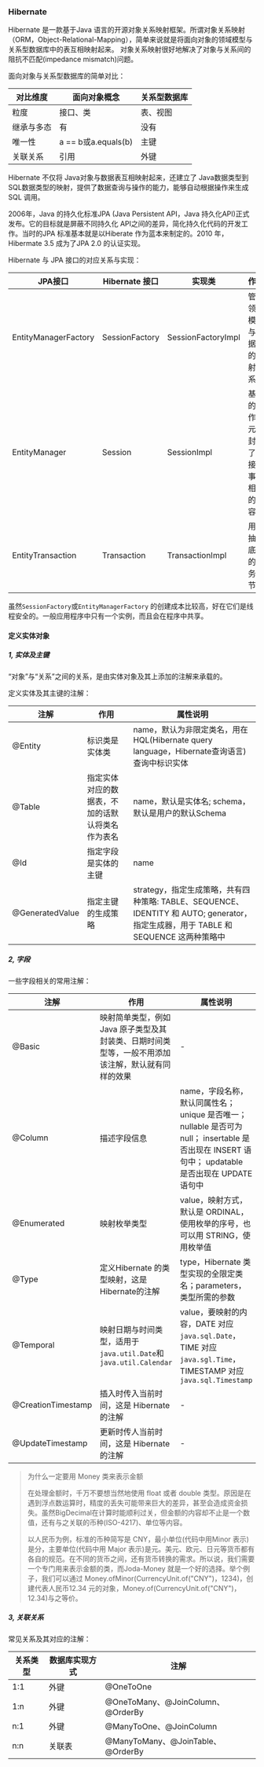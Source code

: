 ### Hibernate
Hibernate 是一款基于Java 语言的开源对象关系映射框架。所谓对象关系映射（ORM，Object-Relational-Mapping），简单来说就是将面向对象的领域模型与关系型数据库中的表互相映射起来。
对象关系映射很好地解决了对象与关系间的阻抗不匹配(impedance mismatch)问题。

面向对象与关系型数据库的简单对比：

| 对比维度  | 面向对象概念             | 关系型数据库 |
|-------|--------------------|--------|
| 粒度    | 接口、类               | 表、视图   |
| 继承与多态 | 有                  | 没有     |
| 唯一性   | a == b或a.equals(b) | 主键     |
| 关联关系  | 引用                 | 外键     |

Hibernate 不仅将 Java对象与数据表互相映射起来，还建立了 Java数据类型到SQL数据类型的映射，提供了数据查询与操作的能力，能够自动根据操作来生成 SQL 调用。

2006年，Java 的持久化标准JPA (Java Persistent API，Java 持久化API)正式发布。它的目标就是屏蔽不同持久化 API之间的差异，简化持久化代码的开发工作。当时的JPA 标准基本就是以Hiberate 作为蓝本来制定的。2010 年，Hibermate 3.5 成为了JPA 2.0 的认证实现。

Hibernate 与 JPA 接口的对应关系与实现：

| JPA接口                | Hibernate 接口   | 实现类                | 作用                    |
|----------------------|----------------|--------------------|-----------------------|
| EntityManagerFactory | SessionFactory | SessionFactoryImpl | 管理领域模型与数据库的映射关系       |
| EntityManager        | Session        | SessionImpl        | 基本的工作单元，封装了连接与事务相关的内容 |
| EntityTransaction    | Transaction    | TransactionImpl    | 用来抽象底层的事务细节           |
虽然`SessionFactory`或`EntityManagerFactory` 的创建成本比较高，好在它们是线程安全的。一般应用程序中只有一个实例，而且会在程序中共享。

#### 定义实体对象

##### 1, 实体及主键
“对象”与“关系”之间的关系，是由实体对象及其上添加的注解来承载的。

定义实体及其主键的注解：

| 注解              | 作用                       | 属性说明                                                                                               |
|-----------------|--------------------------|----------------------------------------------------------------------------------------------------|
| @Entity         | 标识类是实体类                  | name，默认为非限定类名，用在 HQL(Hibernate query language，Hibernate查询语言) 查询中标识实体                               |
| @Table          | 指定实体对应的数据表，不加的话默认将类名作为表名 | name，默认是实体名; schema，默认是用户的默认Schema                                                                 |
| @Id             | 指定字段是实体的主键               | name                                                                                               |
| @GeneratedValue | 指定主键的生成策略                | strategy，指定生成策略，共有四种策略: TABLE、SEQUENCE、IDENTITY 和 AUTO; generator，指定生成器，用于 TABLE 和 SEQUENCE 这两种策略中 |

##### 2, 字段
一些字段相关的常用注解：

| 注解                 | 作用                                                   | 属性说明                                                                                                       |
|--------------------|------------------------------------------------------|------------------------------------------------------------------------------------------------------------|
| @Basic             | 映射简单类型，例如 Java 原子类型及其封装类、日期时间类型等，一般不用添加该注解，默认就有同样的效果 | -                                                                                                          |
| @Column            | 描述字段信息                                               | name，字段名称，默认同属性名； unique 是否唯一； nullable 是否可为 null； insertable 是否出现在 INSERT 语句中； updatable 是否出现在 UPDATE 语句中 |
| @Enumerated        | 映射枚举类型                                               | value，映射方式，默认是 ORDINAL，使用枚举的序号，也可以用 STRING，使用枚举值                                                           |
| @Type              | 定义Hibernate 的类型映射，这是 Hibernate的注解                    | type，Hibernate 类型实现的全限定类名；parameters，类型所需的参数                                                               |
| @Temporal          | 映射日期与时间类型，适用于 `java.util.Date`和 `java.util.Calendar` | value，要映射的内容，DATE 对应 `java.sql.Date`，TIME 对应 `java.sgl.Time`，TIMESTAMP 对应`java.sql.Timestamp`              |
| @CreationTimestamp | 插入时传入当前时间，这是 Hibernate 的注解                           | -                                                                                                          |
| @UpdateTimestamp   | 更新时传人当前时间，这是 Hibernate 的注解                           | -                                                                                                          |

> 为什么一定要用 Money 类来表示金额
> 
> 在处理金额时，千万不要想当然地使用 float 或者 double 类型。原因是在遇到浮点数运算时，精度的丢失可能带来巨大的差异，甚至会造成资金损失。虽然BigDecimal在计算时能顺利过关，但金额的内容却不止是一个数值，还有与之关联的币种(ISO-4217)、单位等内容。
> 
> 以人民币为例，标准的币种简写是 CNY，最小单位(代码中用Minor 表示)是分，主要单位(代码中用 Major 表示)是元。美元、欧元、日元等货币都有各自的规范。在不同的货币之间，还有货币转换的需求。所以说，我们需要一个专门用来表示金额的类，而Joda-Money 就是一个好的选择。举个例子，我们可以通过 Money.ofMinor(CurrencyUnit.of("CNY")，1234)，创建代表人民币12.34 元的对象，Money.of(CurrencyUnit.of("CNY")，12.34)与之等价。

##### 3, 关联关系
常见关系及其对应的注解：

| 关系类型 | 数据库实现方式 | 注解                               |
|------|---------|----------------------------------|
| 1:1  | 外键      | @OneToOne                        |
| 1:n  | 外键      | @OneToMany、@JoinColumn、 @OrderBy |
| n:1  | 外键      | @ManyToOne、@JoinColumn           |
| n:n  | 关联表     | @ManyToMany、@JoinTable、 @OrderBy |

